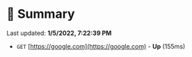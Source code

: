 # 📖 Summary
Last updated: **1/5/2022, 7:22:39 PM**

- `GET` [https://google.com](https://google.com) - **Up** (155ms)
